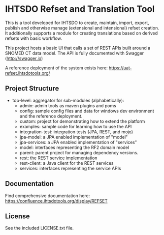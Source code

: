 IHTSDO Refset and Translation Tool
==================================

This is a tool developed for IHTSDO to create, maintain, import, export, publish
and otherwise manage (extensional and intensional) refset creation. It additionally
supports a module for creating translations based on derived refsets with basic 
workflow.

This project hosts a basic UI that calls a set of REST APIs built around 
a SNOMED CT data model. The API is fully documented with Swagger (http://swagger.io)


A reference deployment of the system exists here:
https://uat-refset.ihtsdotools.org/

Project Structure
-----------------

* top-level: aggregator for sub-modules (alphabetically):
  * admin: admin tools as maven plugins and poms
  * config: sample config files and data for windows dev environment and the reference deployment.
  * custom: project for demonstrating how to extend the platform
  * examples: sample code for learning how to use the API
  * integration-test: integration tests (JPA, REST, and mojo)
  * jpa-model: a JPA enabled implementation of "model"
  * jpa-services: a JPA enabled implementation of "services"
  * model: interfaces representing the RF2 domain model
  * parent: parent project for managing dependency versions.
  * rest: the REST service implementation
  * rest-client: a Java client for the REST services
  * services: interfaces representing the service APIs

Documentation
-------------
Find comprehensive documentation here: https://confluence.ihtsdotools.org/display/REFSET

License
-------
See the included LICENSE.txt file.




  